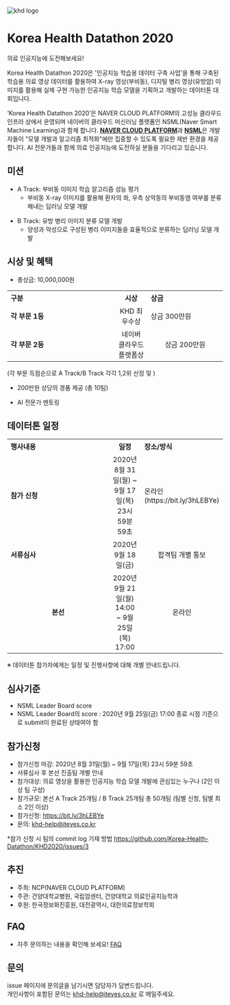 ![khd logo](https://user-images.githubusercontent.com/70007451/90865844-fbc4c900-e3cd-11ea-9fa9-bb1337b364b9.jpg)
# Korea Health Datathon 2020
의료 인공지능에 도전해보세요! <p>
Korea Health Datathon 2020은 '인공지능 학습용 데이터 구축 사업'을 통해 구축된 학습용 의료 영상 데이터를 활용하여 X-ray 영상(부비동), 디지털 병리 영상(유방암) 이미지를 활용해 실제 구현 가능한 인공지능 학습 모델을 기획하고 개발하는 데이터톤 대회입니다. <p>
‘Korea Health Datathon 2020’은 NAVER CLOUD PLATFORM의 고성능 클라우드 인프라 상에서 운영되며 네이버의 클라우드 머신러닝 플랫폼인 NSML(Naver Smart Machine Learning)과 함께 합니다. <strong>[NAVER CLOUD PLATFORM](https://www.ncloud.com/)</strong>과 <strong>[NSML](https://ai.nsml.navercorp.com/intro)</strong>은 개발자들이 "모델 개발과 알고리즘 최적화"에만 집중할 수 있도록 필요한 제반 환경을 제공합니다. 
AI 전문가들과 함께 의료 인공지능에 도전하실 분들을 기다리고 있습니다.
<br>  
  
## 미션
- A Track: 부비동 이미지 학습 알고리즘 성능 평가
  - 부비동 X-ray 이미지를 활용해 환자의 좌, 우측 상악동의 부비동염 여부를 분류해내는 딥러닝 모델 개발<p>
- B Track: 유방 병리 이미지 분류 모델 개발
  - 양성과 악성으로 구성된 병리 이미지들을 효율적으로 분류하는 딥러닝 모델 개발
  
## 시상 및 혜택
- 총상금: 10,000,000원<br>

<table class="tbl_prize">
  <tr>
    <th style="text-align:left;width:50%">구분</th>
    <th style="text-align:center;width:15%">시상</th>
        <th style="text-align:left;width:35%">상금</th>
  </tr>
  <tr>
    <td>
      <strong>각 부문 1등</strong><br>
    </td>
    <td align=center> KHD 최우수상 </td>
    <td> 상금 300만원 </td>
  </tr>
    <tr>
    <td>
      <strong>각 부문 2등</strong><br>
    </td>
    <td style="text-align:center"> 네이버 클라우드 플랫폼상</td>
        <td align=center> 상금 200만원 </td>
   </tr>
</table>
(각 부문 득점순으로 A Track/B Track 각각 1,2위 선정 및 )

- 200만원 상당의 경품 제공 (총 10팀)

- AI 전문가 멘토링
   
## 데이터톤 일정
<table class="tbl_schedule">
  <tr>
    <th style="text-align:left;width:50%">행사내용</th>
    <th style="text-align:center;width:15%">일정</th>
        <th style="text-align:left;width:35%">장소/방식</th>
  </tr>
  <tr>
    <td>
      <strong>참가 신청</strong><br>
    </td>
    <td style="text-align:center"> 2020년 8월 31일(월) ~ 9월 17일(목) 23시 59분 59초</td>
    <td> 온라인(https://bit.ly/3hLEBYe) </td>
  </tr>
    <tr>
    <td>
      <strong>서류심사</strong><br>
    </td>
    <td style="text-align:center">2020년 9월 18일(금)</td>
        <td align=center> 합격팀 개별 통보
    </td>
   </tr>
     <tr>
    <td align=center>
      <strong>본선</strong><br>
    </td>
    <td style="text-align:center">2020년 9월 21일(월) 14:00 ~ 9월 25일(목) 17:00</td>
 <td align=center> 온라인
    </td>
   </tr>
</table>
※ 데이터톤 참가자에게는 일정 및 진행사항에 대해 개별 안내드립니다.<br>


## 심사기준
- NSML Leader Board score
- NSML Leader Board의 score : 2020년 9월 25일(금) 17:00 종료 시점 기준으로 submit이 완료된 상태여야 함

## 참가신청
- 참가신청 마감: 2020년 8월 31일(월) ~ 9월 17일(목) 23시 59분 59초
- 서류심사 후 본선 진출팀 개별 안내
- 참가대상: 의료 영상을 활용한 인공지능 학습 모델 개발에 관심있는 누구나 (2인 이상 팀 구성)
- 참가규모: 본선 A Track 25개팀 / B Track 25개팀 총 50개팀 (팀별 신청, 팀별 최소 2인 이상)
- 참가신청: https://bit.ly/3hLEBYe
- 문의: khd-help@iteyes.co.kr  

*참가 신청 시 팀의 commit log 기재 방법
https://github.com/Korea-Health-Datathon/KHD2020/issues/3


## 추진
- 주최: NCP(NAVER CLOUD PLATFORM)
- 주관: 건양대학교병원, 국립암센터, 건양대학교 의료인공지능학과
- 후원: 한국정보화진흥원, 대전광역시, 대한의료정보학회

## FAQ
- 자주 문의하는 내용을 확인해 보세요! [FAQ](https://github.com/korea-health-datathon/khd2020/blob/master/FAQ.md)

## 문의
issue 페이지에 문의글을 남기시면 담당자가 답변드립니다. <br>
개인사항이 포함된 문의는 khd-help@iteyes.co.kr 로 메일주세요. 

